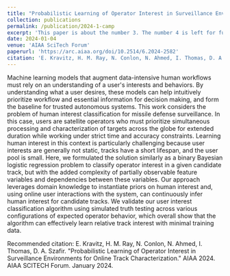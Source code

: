 ```yaml
---
title: "Probabilistic Learning of Operator Interest in Surveillance Environments for Online Track Characterization"
collection: publications
permalink: /publication/2024-1-camp
excerpt: 'This paper is about the number 3. The number 4 is left for future work.'
date: 2024-01-04
venue: 'AIAA SciTech Forum'
paperurl: 'https://arc.aiaa.org/doi/10.2514/6.2024-2582'
citation: 'E. Kravitz, H. M. Ray, N. Conlon, N. Ahmed, I. Thomas, D. A. Szafir. <i>Probabilistic Learning of Operator Interest in Surveillance Environments for Online Track Characterization.</i> AIAA 2024. AIAA SCITECH Forum. January 2024.'
---
```

Machine learning models that augment data-intensive human workflows must rely on an understanding of a user's interests and behaviors. By understanding what a user desires, these models can help intuitively prioritize workflow and essential information for decision making, and form the baseline for trusted autonomous systems. This work considers the problem of human interest classification for missile defense surveillance. In this case, users are satellite operators who must prioritize simultaneous processing and characterization of targets across the globe for extended duration while working under strict time and accuracy constraints. Learning human interest in this context is particularly challenging because user interests are generally not static, tracks have a short lifespan, and the user pool is small. Here, we formulated the solution similarly as a binary Bayesian logistic regression problem to classify operator interest in a given candidate track, but with the added complexity of partially observable feature variables and dependencies between these variables. Our approach leverages domain knowledge to instantiate priors on human interest and, using online user interactions with the system, can continuously infer human interest for candidate tracks. We validate our user interest classification algorithm using simulated truth testing across various configurations of expected operator behavior, which overall show that the algorithm can effectively learn relative track interest with minimal training data.

<!--[Download paper here](http://academicpages.github.io/files/paper3.pdf) -->

Recommended citation: E. Kravitz, H. M. Ray, N. Conlon, N. Ahmed, I. Thomas, D. A. Szafir. "Probabilistic Learning of Operator Interest in Surveillance Environments for Online Track Characterization." AIAA 2024. AIAA SCITECH Forum. January 2024.